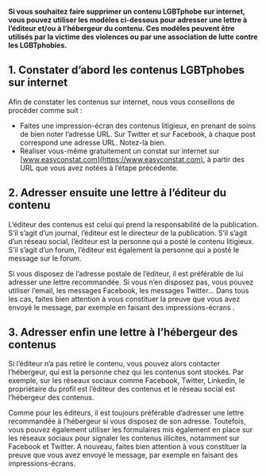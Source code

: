 **Si vous souhaitez faire supprimer un contenu LGBTphobe sur internet, vous pouvez utiliser les modèles ci-dessous pour adresser une lettre à l’éditeur et/ou à l’hébergeur du contenu. Ces modèles peuvent être utilisés par la victime des violences ou par une association de lutte contre les LGBTphobies.** 


## 1. Constater d’abord les contenus LGBTphobes sur internet

Afin de constater les contenus sur internet, nous vous conseillons de procéder comme suit : 
-	Faites une impression-écran des contenus litigieux, en prenant de soins de bien noter l’adresse URL. Sur Twitter et sur Facebook, à chaque post correspond une adresse URL. Notez-là bien. 
-	Réaliser vous-même gratuitement un constat sur internet sur [www.easyconstat.com](https://www.easyconstat.com), à partir des URL que vous avez notées à l’étape précédente.  


## 2. Adresser ensuite une lettre à l’éditeur du contenu

L’éditeur des contenus est celui qui prend la responsabilité de la publication. S’il s’agit d’un journal, l’éditeur est le directeur de la publication. S’il s’agit d’un réseau social, l’éditeur est la personne qui a posté le contenu litigieux. S’il s’agit d’un forum, l’éditeur est également la personne qui a posté le message sur le forum. 

Si vous disposez de l’adresse postale de l’éditeur, il est préférable de lui adresser une lettre recommandée. Si vous n’en disposez pas, vous pouvez utiliser l’email, les messages Facebook, les messages Twitter… Dans tous les cas, faites bien attention à vous constituer la preuve que vous avez envoyé le message, par exemple en faisant des impressions-écrans . 


## 3. Adresser enfin une lettre à l’hébergeur des contenus

Si l’éditeur n’a pas retiré le contenu, vous pouvez alors contacter l’hébergeur, qui est la personne chez qui les contenus sont stockés. Par exemple, sur les réseaux sociaux comme Facebook, Twitter, Linkedin, le propriétaire du profil est l’éditeur des contenus et le réseau social est l’hébergeur des contenus. 

Comme pour les éditeurs, il est toujours préférable d’adresser une lettre recommandée à l’hébergeur si vous disposez de son adresse. Toutefois, vous pouvez également utiliser les formulaires mis également en place sur les réseaux sociaux pour signaler les contenus illicites, notamment sur Facebook et Twitter. A nouveau, faites bien attention à vous constituer la preuve que vous avez envoyé le message, par exemple en faisant des impressions-écrans.
